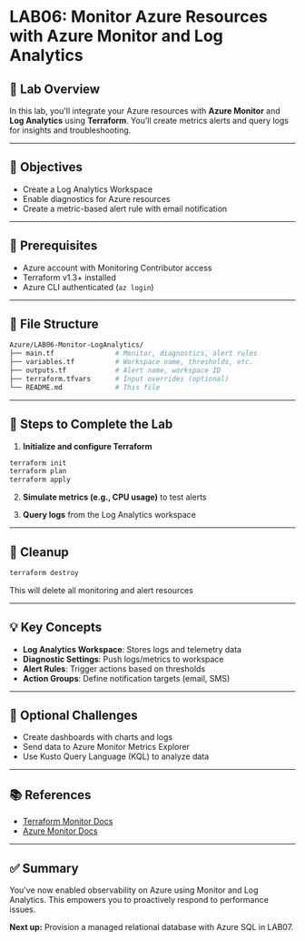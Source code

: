 # LAB06: Monitor Azure Resources with Azure Monitor and Log Analytics

## 📝 Lab Overview

In this lab, you'll integrate your Azure resources with **Azure Monitor** and **Log Analytics** using **Terraform**. You’ll create metrics alerts and query logs for insights and troubleshooting.

---

## 🎯 Objectives

- Create a Log Analytics Workspace
- Enable diagnostics for Azure resources
- Create a metric-based alert rule with email notification

---

## 🧰 Prerequisites

- Azure account with Monitoring Contributor access
- Terraform v1.3+ installed
- Azure CLI authenticated (`az login`)

---

## 📁 File Structure

```bash
Azure/LAB06-Monitor-LogAnalytics/
├── main.tf               # Monitor, diagnostics, alert rules
├── variables.tf          # Workspace name, thresholds, etc.
├── outputs.tf            # Alert name, workspace ID
├── terraform.tfvars      # Input overrides (optional)
└── README.md             # This file
```

---

## 🚀 Steps to Complete the Lab

1. **Initialize and configure Terraform**
```bash
terraform init
terraform plan
terraform apply
```

2. **Simulate metrics (e.g., CPU usage)** to test alerts

3. **Query logs** from the Log Analytics workspace

---

## 🧼 Cleanup

```bash
terraform destroy
```
This will delete all monitoring and alert resources

---

## 💡 Key Concepts

- **Log Analytics Workspace**: Stores logs and telemetry data
- **Diagnostic Settings**: Push logs/metrics to workspace
- **Alert Rules**: Trigger actions based on thresholds
- **Action Groups**: Define notification targets (email, SMS)

---

## 🧪 Optional Challenges

- Create dashboards with charts and logs
- Send data to Azure Monitor Metrics Explorer
- Use Kusto Query Language (KQL) to analyze data

---

## 📚 References

- [Terraform Monitor Docs](https://registry.terraform.io/providers/hashicorp/azurerm/latest/docs/resources/monitor_metric_alert)
- [Azure Monitor Docs](https://learn.microsoft.com/en-us/azure/azure-monitor/)

---

## ✅ Summary

You've now enabled observability on Azure using Monitor and Log Analytics. This empowers you to proactively respond to performance issues.

**Next up:** Provision a managed relational database with Azure SQL in LAB07.

